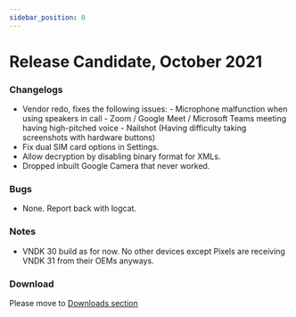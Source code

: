 ```yaml
---
sidebar_position: 0
---
```


# Release Candidate, October 2021 #

### Changelogs ###
- Vendor redo, fixes the following issues:
        - Microphone malfunction when using speakers in call
        - Zoom / Google Meet / Microsoft Teams meeting having high-pitched voice
        - Nailshot (Having difficulty taking screenshots with hardware buttons)
- Fix dual SIM card options in Settings.
- Allow decryption by disabling binary format for XMLs.
- Dropped inbuilt Google Camera that never worked.

### Bugs ###
- None. Report back with logcat.

### Notes ###
- VNDK 30 build as for now. No other devices except Pixels are receiving VNDK 31 from their OEMs anyways.

### Download ###

Please move to [Downloads section](../../download/miatoll/latest)
